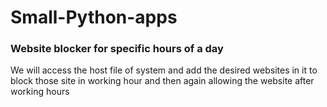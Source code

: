 # Small-Python-apps

### Website blocker for specific hours of a day

We will access the host file of system and add the desired websites in it to block those site in working hour and then again allowing the website after working hours
